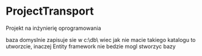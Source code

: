 # ProjectTransport
Projekt na inżynierię oprogramowania


baza domyslnie zapisuje sie w c:\db\ wiec jak nie macie takiego katalogu to utworzcie, inaczej Entity framework nie bedzie mogl stworzyc bazy
